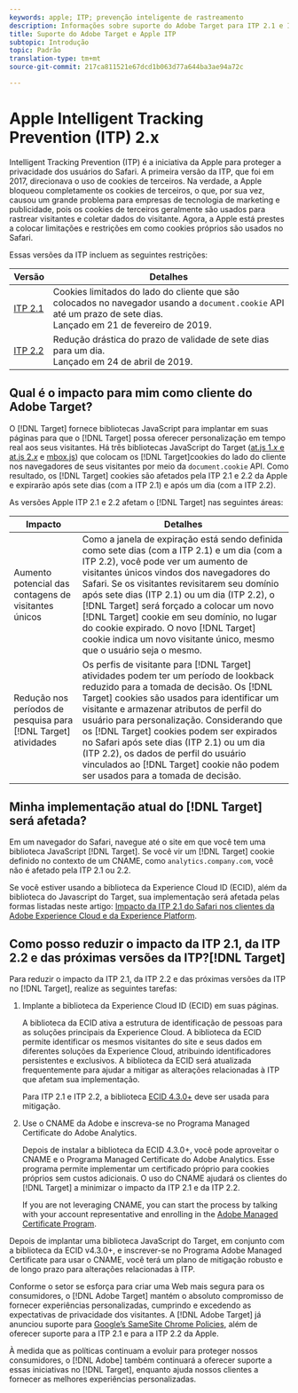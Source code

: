 ```yaml
---
keywords: apple; ITP; prevenção inteligente de rastreamento
description: Informações sobre suporte do Adobe Target para ITP 2.1 e ITP 2.2 da Apple por meio da biblioteca Experience Cloud ID (ECID) 4.3.
title: Suporte do Adobe Target e Apple ITP
subtopic: Introdução
topic: Padrão
translation-type: tm+mt
source-git-commit: 217ca811521e67dcd1b063d77a644ba3ae94a72c

---
```



# Apple Intelligent Tracking Prevention (ITP) 2.x

Intelligent Tracking Prevention (ITP) é a iniciativa da Apple para proteger a privacidade dos usuários do Safari. A primeira versão da ITP, que foi em 2017, direcionava o uso de cookies de terceiros. Na verdade, a Apple bloqueou completamente os cookies de terceiros, o que, por sua vez, causou um grande problema para empresas de tecnologia de marketing e publicidade, pois os cookies de terceiros geralmente são usados para rastrear visitantes e coletar dados do visitante. Agora, a Apple está prestes a colocar limitações e restrições em como cookies próprios são usados no Safari.

Essas versões da ITP incluem as seguintes restrições:

| Versão | Detalhes |
| --- | --- |
| [ITP 2.1](https://webkit.org/blog/8613/intelligent-tracking-prevention-2-1/) | Cookies limitados do lado do cliente que são colocados no navegador usando a `document.cookie` API até um prazo de sete dias.<br>Lançado em 21 de fevereiro de 2019. |
| [ITP 2.2](https://webkit.org/blog/8828/intelligent-tracking-prevention-2-2/) | Redução drástica do prazo de validade de sete dias para um dia.<br>Lançado em 24 de abril de 2019. |

## Qual é o impacto para mim como cliente do Adobe Target?

O [!DNL Target] fornece bibliotecas JavaScript para implantar em suas páginas para que o [!DNL Target] possa oferecer personalização em tempo real aos seus visitantes. Há três bibliotecas JavaScript do Target ([at.js 1.*x* e at.js 2.*x*](/help/c-implementing-target/c-implementing-target-for-client-side-web/c-how-atjs-works/how-atjs-works.md) e [mbox.js](/help/c-implementing-target/c-implementing-target-for-client-side-web/t-mbox-download/mbox-download.md)) que colocam os [!DNL Target]cookies do lado do cliente nos navegadores de seus visitantes por meio da `document.cookie` API. Como resultado, os [!DNL Target] cookies são afetados pela ITP 2.1 e 2.2 da Apple e expirarão após sete dias (com a ITP 2.1) e após um dia (com a ITP 2.2).

As versões Apple ITP 2.1 e 2.2 afetam o [!DNL Target] nas seguintes áreas:

| Impacto | Detalhes |
| --- | --- |
| Aumento potencial das contagens de visitantes únicos | Como a janela de expiração está sendo definida como sete dias (com a ITP 2.1) e um dia (com a ITP 2.2), você pode ver um aumento de visitantes únicos vindos dos navegadores do Safari. Se os visitantes revisitarem seu domínio após sete dias (ITP 2.1) ou um dia (ITP 2.2), o [!DNL Target] será forçado a colocar um novo [!DNL Target] cookie em seu domínio, no lugar do cookie expirado. O novo [!DNL Target] cookie indica um novo visitante único, mesmo que o usuário seja o mesmo. |
| Redução nos períodos de pesquisa para [!DNL Target] atividades | Os perfis de visitante para [!DNL Target] atividades podem ter um período de lookback reduzido para a tomada de decisão. Os [!DNL Target] cookies são usados para identificar um visitante e armazenar atributos de perfil do usuário para personalização. Considerando que os [!DNL Target] cookies podem ser expirados no Safari após sete dias (ITP 2.1) ou um dia (ITP 2.2), os dados de perfil do usuário vinculados ao [!DNL Target] cookie não podem ser usados para a tomada de decisão. |

## Minha implementação atual do [!DNL Target] será afetada?

Em um navegador do Safari, navegue até o site em que você tem uma biblioteca JavaScript [!DNL Target]. Se você vir um [!DNL Target] cookie definido no contexto de um CNAME, como `analytics.company.com`, você não é afetado pela ITP 2.1 ou 2.2.

Se você estiver usando a biblioteca da Experience Cloud ID (ECID), além da biblioteca do Javascript do Target, sua implementação será afetada pelas formas listadas neste artigo: [Impacto da ITP 2.1 do Safari nos clientes da Adobe Experience Cloud e da Experience Platform](https://medium.com/adobetech/safari-itp-2-1-impact-on-adobe-experience-cloud-customers-9439cecb55ac).

## Como posso reduzir o impacto da ITP 2.1, da ITP 2.2 e das próximas versões da ITP?[!DNL Target]

Para reduzir o impacto da ITP 2.1, da ITP 2.2 e das próximas versões da ITP no [!DNL Target], realize as seguintes tarefas:

1. Implante a biblioteca da Experience Cloud ID (ECID) em suas páginas.

   A biblioteca da ECID ativa a estrutura de identificação de pessoas para as soluções principais da Experience Cloud. A biblioteca da ECID permite identificar os mesmos visitantes do site e seus dados em diferentes soluções da Experience Cloud, atribuindo identificadores persistentes e exclusivos. A biblioteca da ECID será atualizada frequentemente para ajudar a mitigar as alterações relacionadas à ITP que afetam sua implementação.

   Para ITP 2.1 e ITP 2.2, a biblioteca [ECID 4.3.0+](https://docs.adobe.com/content/help/en/id-service/using/release-notes/release-notes.html) deve ser usada para mitigação.

1. Use o CNAME da Adobe e inscreva-se no Programa Managed Certificate do Adobe Analytics.

   Depois de instalar a biblioteca da ECID 4.3.0+, você pode aproveitar o CNAME e o Programa Managed Certificate do Adobe Analytics. Esse programa permite implementar um certificado próprio para cookies próprios sem custos adicionais. O uso do CNAME ajudará os clientes do [!DNL Target] a minimizar o impacto da ITP 2.1 e da ITP 2.2.

   If you are not leveraging CNAME, you can start the process by talking with your account representative and enrolling in the [Adobe Managed Certificate Program](https://docs.adobe.com/content/help/en/core-services/interface/ec-cookies/cookies-first-party.html#adobe-managed-certificate-program).

Depois de implantar uma biblioteca JavaScript do Target, em conjunto com a biblioteca da ECID v4.3.0+, e inscrever-se no Programa Adobe Managed Certificate para usar o CNAME, você terá um plano de mitigação robusto e de longo prazo para alterações relacionadas à ITP.

Conforme o setor se esforça para criar uma Web mais segura para os consumidores, o [!DNL Adobe Target] mantém o absoluto compromisso de fornecer experiências personalizadas, cumprindo e excedendo as expectativas de privacidade dos visitantes. A [!DNL Adobe Target] já anunciou suporte para [Google’s SameSite Chrome Policies](/help/c-implementing-target/c-considerations-before-you-implement-target/c-privacy/google-chrome-samesite-cookie-policies.md), além de oferecer suporte para a ITP 2.1 e para a ITP 2.2 da Apple.

À medida que as políticas continuam a evoluir para proteger nossos consumidores, o [!DNL Adobe] também continuará a oferecer suporte a essas iniciativas no [!DNL Target], enquanto ajuda nossos clientes a fornecer as melhores experiências personalizadas.
